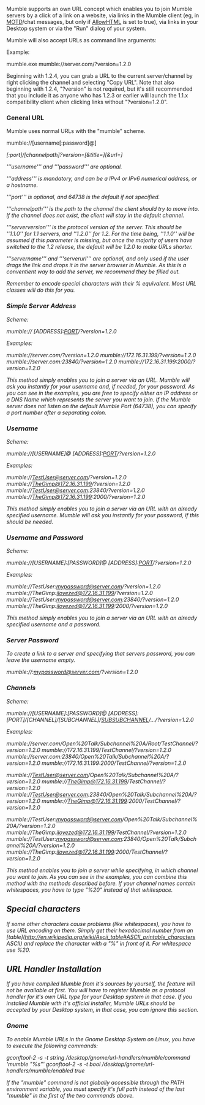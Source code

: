 Mumble supports an own URL concept which enables you to join Mumble servers by a click of a link on a website, via links in the Mumble client (eg, in [MOTD](Murmur.ini#welcometext.md)/chat messages, but only if [AllowHTML](Murmur.ini#allowhtml.md) is set to true), via links in your Desktop system or via the "Run" dialog of your system.

Mumble will also accept URLs as command line arguments:

Example:

 mumble.exe mumble://server.com/?version=1.2.0

Beginning with 1.2.4, you can grab a URL to the current server/channel by right clicking the channel and selecting "Copy URL". Note that also beginning with 1.2.4, "?version" is not required, but it's still recommended that you include it as anyone who has 1.2.3 or earlier will launch the 1.1.x compatibility client when clicking links without "?version=1.2.0".

### General URL 

Mumble uses normal URLs with the "mumble" scheme.

 mumble://[username[:password]@]<address>[:port]/[channelpath]?version=<serverversion>[&title=<servername>][&url=<serverurl>]

'''username''' and '''password''' are optional.

'''address''' is mandatory, and can be a IPv4 or IPv6 numerical address, or a hostname.

'''port''' is optional, and 64738 is the default if not specified.

'''channelpath''' is the path to the channel the client should try to move into. If the channel does not exist, the client will stay in the default channel.

'''serverversion''' is the protocol version of the server. This should be ''1.1.0'' for 1.1 servers, and ''1.2.0'' for 1.2. For the time being, ''1.1.0'' will be assumed if this parameter is missing, but once the majority of users have switched to the 1.2 release, the default will be 1.2.0 to make URLs shorter.

'''servername''' and '''serverurl''' are optional, and only used if the user drags the link and drops it in the server browser in Mumble. As this is a conventient way to add the server, we recommend they be filled out.

Remember to encode special characters with their % equivalent. Most URL classes will do this for you.

### Simple Server Address 

Scheme:

 mumble:// [ADDRESS]:[PORT](SERVER)/?version=1.2.0

Examples:

 mumble://server.com/?version=1.2.0
 mumble://172.16.31.199/?version=1.2.0
 mumble://server.com:23840/?version=1.2.0
 mumble://172.16.31.199:2000/?version=1.2.0

This method simply enables you to join a server via an URL. Mumble will ask you instantly for your username and, if needed, for your password. As you can see in the examples, you are free to specify either an IP address or a DNS Name which represents the server you want to join. If the Mumble server does not listen on the default Mumble Port (64738), you can specify a port number after a separating colon.

### Username 

Scheme:

 mumble://[USERNAME]@ [ADDRESS]:[PORT](SERVER)/?version=1.2.0

Examples:

 mumble://TestUser@server.com/?version=1.2.0
 mumble://TheGimp@172.16.31.199/?version=1.2.0
 mumble://TestUser@server.com:23840/?version=1.2.0
 mumble://TheGimp@172.16.31.199:2000/?version=1.2.0

This method simply enables you to join a server via an URL with an already specified username. Mumble will ask you instantly for your password, if this should be needed.

### Username and Password 

Scheme:

 mumble://[USERNAME]:[PASSWORD]@ [ADDRESS]:[PORT](SERVER)/?version=1.2.0

Examples:

 mumble://TestUser:mypassword@server.com/?version=1.2.0
 mumble://TheGimp:ilovezed@172.16.31.199/?version=1.2.0
 mumble://TestUser:mypassword@server.com:23840/?version=1.2.0
 mumble://TheGimp:ilovezed@172.16.31.199:2000/?version=1.2.0

This method simply enables you to join a server via an URL with an already specified username and a password.

### Server Password 

To create a link to a server and specifying that servers password, you can leave the username empty.

 mumble://:mypassword@server.com/?version=1.2.0

### Channels 

Scheme:

 mumble://[USERNAME]:[PASSWORD]@ [ADDRESS]:[PORT]/[CHANNEL]/[SUBCHANNEL]/[SUBSUBCHANNEL](SERVER)/.../?version=1.2.0

Examples:

 mumble://server.com/Open%20Talk/Subchannel%20A/Root/TestChannel/?version=1.2.0
 mumble://172.16.31.199/TestChannel/?version=1.2.0
 mumble://server.com:23840/Open%20Talk/Subchannel%20A/?version=1.2.0
 mumble://172.16.31.199:2000/TestChannel/?version=1.2.0
 
 mumble://TestUser@server.com/Open%20Talk/Subchannel%20A/?version=1.2.0
 mumble://TheGimp@172.16.31.199/TestChannel/?version=1.2.0
 mumble://TestUser@server.com:23840/Open%20Talk/Subchannel%20A/?version=1.2.0
 mumble://TheGimp@172.16.31.199:2000/TestChannel/?version=1.2.0
 
 mumble://TestUser:mypassword@server.com/Open%20Talk/Subchannel%20A/?version=1.2.0
 mumble://TheGimp:ilovezed@172.16.31.199/TestChannel/?version=1.2.0
 mumble://TestUser:mypassword@server.com:23840/Open%20Talk/Subchannel%20A/?version=1.2.0
 mumble://TheGimp:ilovezed@172.16.31.199:2000/TestChannel/?version=1.2.0

This method enables you to join a server while specifying, in which channel you want to join. As you can see in the examples, you can combine this method with the methods described before. If your channel names contain whitespaces, you have to type "%20" instead of that whitespace.

## Special characters 

If some other characters cause problems (like whitespaces), you have to use URL encoding on them. Simply get their hexadecimal number from an  [table](http://en.wikipedia.org/wiki/Ascii_table#ASCII_printable_characters ASCII) and replace the character with a "%" in front of it. For whitespace use %20.

## URL Handler Installation 

If you have compiled Mumble from it's sources by yourself, the feature will not be available at first. You will have to register Mumble as a protocol handler for it's own URL type for your Desktop system in that case. If you installed Mumble with it's official installer, Mumble URLs should be accepted by your Desktop system, in that case, you can ignore this section.

### Gnome 

To enable Mumble URLs in the Gnome Desktop System on Linux, you have to execute the following commands:

 gconftool-2 -s -t string /desktop/gnome/url-handlers/mumble/command 'mumble "%s"'
 gconftool-2 -s -t bool /desktop/gnome/url-handlers/mumble/enabled true

If the "mumble" command is not globally accessible through the PATH environment variable, you must specify it's full path instead of the last "mumble" in the first of the two commands above.



